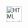 
<a href="https://yehyazakareya.github.io/hacker/first%20page.html">
<img src="http://www.google.com.au/images/nav_logo7.png" alt="HTML tutorial" style="width:42px;height:42px;">
</a> 
